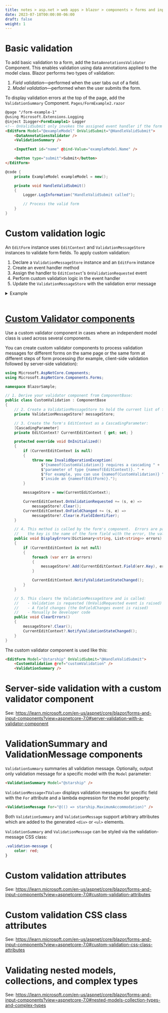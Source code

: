 ```yaml
---
title: notes > asp.net > web apps > blazor > components > forms and input components > validation
date: 2023-07-18T00:00:00-06:00
draft: false
weight: 1
---
```


# Basic validation
To add basic validation to a form, add the `DataAnnotationsValidator` Component. This enables validation using data annotations applied to the model class. 
Blazor performs two types of validation:
1. *Field validation*—performed when the user tabs out of a field.
2. *Model validation*—performed when the user submits the form.
 
To display validation errors at the top of the page, add the `ValidationSummary` Component.
`Pages/FormExample2.razor`
```html
@page "/form-example-1"
@using Microsoft.Extensions.Logging
@inject ILogger<FormExample1> Logger
<!-- OnValidSubmit only invokes the assigned event handler if the form is valid when submitted:-->
<EditForm Model="@exampleModel" OnValidSubmit="@HandleValidSubmit">
    <DataAnnotationsValidator />
    <ValidationSummary />

    <InputText id="name" @bind-Value="exampleModel.Name" />

    <button type="submit">Submit</button>
</EditForm>
```
```cs
@code {
    private ExampleModel exampleModel = new();

    private void HandleValidSubmit()
    {
        Logger.LogInformation("HandleValidSubmit called");

        // Process the valid form
    }
}
```

# Custom validation logic
An `EditForm` instance uses `EditContext` and `ValidationMessageStore` instances to validate form fields.  To apply custom validation:
1. Declare a `ValidationMessageStore` instance and an `EditForm` instance
2. Create an event handler method
3. Assign the handler to `EditContext`'s `OnValidationRequested` event
4. Perform custom validation logic in the event handler
5. Update the `ValidationMessageStore` with the validation error message
<details>
<summary>Example</summary>  

`ExampleForm.razor`  
```html
@page "/form-example-4"
@using Microsoft.Extensions.Logging
@implements IDisposable
@inject ILogger<FormExample4> Logger

<h2>Ship Holodecks</h2>

<EditForm EditContext="editContext" OnValidSubmit="@HandleValidSubmit">
    <label>
        Type 1:
        <InputCheckbox @bind-Value="holodeck.Type1" />
    </label>

    <label>
        Type 2:
        <InputCheckbox @bind-Value="holodeck.Type2" />
    </label>

    <button type="submit">Update</button>

    <ValidationMessage For="() => holodeck.Options" />

    <p>
        <a href="http://www.startrek.com/">Star Trek</a>,
        ©1966-2019 CBS Studios, Inc. and
        <a href="https://www.paramount.com">Paramount Pictures</a>
    </p>
</EditForm>
```
```cs
@code {
    // STEP #1
    private EditContext? editContext;
    private Holodeck holodeck = new();
    // STEP #1
    private ValidationMessageStore? messageStore;

    protected override void OnInitialized()
    {
        editContext = new(holodeck);
        // STEP 3
        editContext.OnValidationRequested += HandleValidationRequested;
        messageStore = new(editContext);
    }

    // STEP #2
    private void HandleValidationRequested(object? sender, 
        ValidationRequestedEventArgs args)
    {
        messageStore?.Clear();

        // STEP 4
        if (!holodeck.Options)
        {
            // STEP 5
            messageStore?.Add(() => holodeck.Options, "Select at least one.");
        }
    }

    private void HandleValidSubmit()
    {
        Logger.LogInformation("HandleValidSubmit called: Processing the form");

        // Process the form
    }

    public class Holodeck
    {
        public bool Type1 { get; set; }
        public bool Type2 { get; set; }
        public bool Options => Type1 || Type2;
    }

    public void Dispose()
    {
        if (editContext is not null)
        {
            editContext.OnValidationRequested -= HandleValidationRequested;
        }
    }
}
```
</details>
<br />

# [Custom Validator components](https://learn.microsoft.com/en-us/aspnet/core/blazor/forms-and-input-components?view=aspnetcore-7.0#validator-components)
Use a custom validator component in cases where an independent model class is used across several components.  

You can create custom validator components to process validation messages for different forms on the same page or the same form at different steps of form processing (for example, client-side validation followed by server-side validation):
```cs
using Microsoft.AspNetCore.Components;
using Microsoft.AspNetCore.Components.Forms;

namespace BlazorSample;

// 1. Derive your validator component from ComponentBase:
public class CustomValidation : ComponentBase
{
    // 2. Create a ValidationMessageStore to hold the current list of form errors:
    private ValidationMessageStore? messageStore;

    // 3. Create the form's EditContext as a CascadingParameter:
    [CascadingParameter]
    private EditContext? CurrentEditContext { get; set; }

    protected override void OnInitialized()
    {
        if (CurrentEditContext is null)
        {
            throw new InvalidOperationException(
                $"{nameof(CustomValidation)} requires a cascading " +
                $"parameter of type {nameof(EditContext)}. " +
                $"For example, you can use {nameof(CustomValidation)} " +
                $"inside an {nameof(EditForm)}.");
        }

        messageStore = new(CurrentEditContext);

        CurrentEditContext.OnValidationRequested += (s, e) => 
            messageStore?.Clear();
        CurrentEditContext.OnFieldChanged += (s, e) => 
            messageStore?.Clear(e.FieldIdentifier);
    }

    // 4. This method is called by the form's component.  Errors are passed in via a Dictionary;
    //    the key is the name of the form field with the error, the value is the error list:
    public void DisplayErrors(Dictionary<string, List<string>> errors)
    {
        if (CurrentEditContext is not null)
        {
            foreach (var err in errors)
            {
                messageStore?.Add(CurrentEditContext.Field(err.Key), err.Value);
            }

            CurrentEditContext.NotifyValidationStateChanged();
        }
    }

    // 5. This clears the ValidationMessageStore and is called:
    //    - Validation is requested (OnValidRequested event is raised)
    //    - A field changes (the OnFieldChanges event is raised)
    //    - Manually be developer code
    public void ClearErrors()
    {
        messageStore?.Clear();
        CurrentEditContext?.NotifyValidationStateChanged();
    }
}
```
The custom validator component is used like this:
```html
<EditForm Model="@starship" OnValidSubmit="@HandleValidSubmit">
    <CustomValidation @ref="customValidation" />
    <ValidationSummary />
```

# Server-side validation with a custom validator component
See: https://learn.microsoft.com/en-us/aspnet/core/blazor/forms-and-input-components?view=aspnetcore-7.0#server-validation-with-a-validator-component

# ValidationSummary and ValidationMessage components
`ValidationSummary` summaries all validation message.  Optionally, output only validation message for a specific model with the `Model` parameter:
```html
<ValidationSummary Model="@starship" />
```

`ValidationMessage<TValue>` displays validation messages for specific field with the `For` attribute and a lambda expression for the model property:
```html
<ValidationMessage For="@(() => starship.MaximumAccommodation)" />
```

Both `ValidationSummary` and `ValidationMessage` support arbitrary attributes which are added to the generated `<div>` or `<ul>` elements.

`ValidationSummary` and `ValidationMessage` can be styled via the validation-message CSS class:
```css
.validation-message {
    color: red;
}
```

# Custom validation attributes
See: https://learn.microsoft.com/en-us/aspnet/core/blazor/forms-and-input-components?view=aspnetcore-7.0#custom-validation-attributes

# Custom validation CSS class attributes
See: https://learn.microsoft.com/en-us/aspnet/core/blazor/forms-and-input-components?view=aspnetcore-7.0#custom-validation-css-class-attributes

# Validating nested models, collections, and complex types
See: https://learn.microsoft.com/en-us/aspnet/core/blazor/forms-and-input-components?view=aspnetcore-7.0#nested-models-collection-types-and-complex-types

